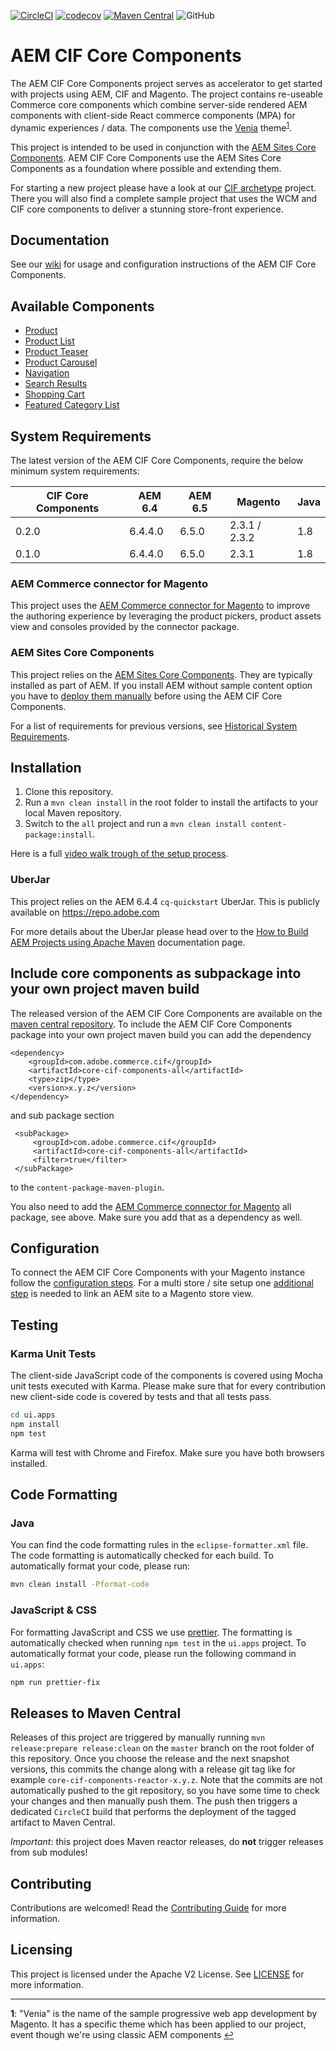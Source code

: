 [![CircleCI](https://circleci.com/gh/adobe/aem-core-cif-components.svg?style=svg)](https://circleci.com/gh/adobe/aem-core-cif-components)
[![codecov](https://codecov.io/gh/adobe/aem-core-cif-components/branch/master/graph/badge.svg)](https://codecov.io/gh/adobe/aem-core-cif-components)
[![Maven Central](https://maven-badges.herokuapp.com/maven-central/com.adobe.commerce.cif/core-cif-components-all/badge.svg)](https://maven-badges.herokuapp.com/maven-central/com.adobe.commerce.cif/core-cif-components-all)
![GitHub](https://img.shields.io/github/license/adobe/aem-core-cif-components.svg)

# AEM CIF Core Components

The AEM CIF Core Components project serves as accelerator to get started with projects using AEM, CIF and Magento. The project contains re-useable Commerce core components which combine server-side rendered AEM components with client-side React commerce components (MPA) for dynamic experiences / data. The components use the [Venia](https://github.com/magento-research/pwa-studio/tree/develop/packages/venia-concept) theme<sup id="a1">[1](#f1)</sup>.

This project is intended to be used in conjunction with the [AEM Sites Core Components](https://github.com/adobe/aem-core-wcm-components). AEM CIF Core Components use the AEM Sites Core Components as a foundation where possible and extending them.

For starting a new project please have a look at our [CIF archetype](https://github.com/adobe/aem-cif-project-archetype) project. There you will also find a complete sample project that uses the WCM and CIF core components to deliver a stunning store-front experience.

## Documentation

See our [wiki](https://github.com/adobe/aem-core-wcm-components/wiki) for usage and configuration instructions of the AEM CIF Core Components.

## Available Components

- [Product](ui.apps/src/main/content/jcr_root/apps/core/cif/components/commerce/product/v1/product)
- [Product List](ui.apps/src/main/content/jcr_root/apps/core/cif/components/commerce/productlist/v1/productlist)
- [Product Teaser](ui.apps/src/main/content/jcr_root/apps/core/cif/components/commerce/productteaser/v1/productteaser)
- [Product Carousel](ui.apps/src/main/content/jcr_root/apps/core/cif/components/commerce/productcarousel/v1/productcarousel)
- [Navigation](ui.apps/src/main/content/jcr_root/apps/core/cif/components/structure/navigation/v1/navigation)
- [Search Results](ui.apps/src/main/content/jcr_root/apps/core/cif/components/commerce/searchresults/v1/searchresults)
- [Shopping Cart](ui.apps/src/main/content/jcr_root/apps/core/cif/components/commerce/minicart/v1/minicart)
- [Featured Category List](ui.apps/src/main/content/jcr_root/apps/core/cif/components/commerce/featuredcategorylist/v1/featuredcategorylist)


## System Requirements

The latest version of the AEM CIF Core Components, require the below minimum system requirements:

| CIF Core Components | AEM 6.4 | AEM 6.5 | Magento | Java |
| ------------------- | ------- | ------- | ------- | ---- |
| 0.2.0               | 6.4.4.0 | 6.5.0   | 2.3.1 / 2.3.2   | 1.8  |
| 0.1.0               | 6.4.4.0 | 6.5.0   | 2.3.1   | 1.8  |

### AEM Commerce connector for Magento

This project uses the [AEM Commerce connector for Magento](https://github.com/adobe/commerce-cif-connector) to improve the authoring experience by leveraging the product pickers, product assets view and consoles provided by the connector package.

### AEM Sites Core Components

This project relies on the [AEM Sites Core Components](https://github.com/adobe/aem-core-wcm-components). They are typically installed as part of AEM. If you install AEM without sample content option you have to [deploy them manually](https://github.com/adobe/aem-core-wcm-components#installation) before using the AEM CIF Core Components.

For a list of requirements for previous versions, see [Historical System Requirements](VERSIONS.md).

## Installation

1. Clone this repository.
2. Run a `mvn clean install` in the root folder to install the artifacts to your local Maven repository.
3. Switch to the `all` project and run a `mvn clean install content-package:install`.

Here is a full [video walk trough of the setup process](https://www.adobe.io/apis/experiencecloud/commerce-integration-framework/getting-started.html).

### UberJar

This project relies on the AEM 6.4.4 `cq-quickstart` UberJar. This is publicly available on https://repo.adobe.com

For more details about the UberJar please head over to the
[How to Build AEM Projects using Apache Maven](https://helpx.adobe.com/experience-manager/6-4/sites/developing/using/ht-projects-maven.html) documentation page.

## Include core components as subpackage into your own project maven build

The released version of the AEM CIF Core Components are available on the [maven central repository](https://search.maven.org/search?q=g:com.adobe.commerce.cif%20AND%20a:core-cif-components-all). To include the
AEM CIF Core Components package into your own project maven build you can add the dependency
 ```
 <dependency>
     <groupId>com.adobe.commerce.cif</groupId>
     <artifactId>core-cif-components-all</artifactId>
     <type>zip</type>
     <version>x.y.z</version>
 </dependency>
 ```

 and sub package section
```
 <subPackage>
     <groupId>com.adobe.commerce.cif</groupId>
     <artifactId>core-cif-components-all</artifactId>
     <filter>true</filter>
 </subPackage>
```

 to the `content-package-maven-plugin`.
 
You also need to add the [AEM Commerce connector for Magento](https://github.com/adobe/commerce-cif-connector) all package, see above. Make sure you add that as a dependency as well.


## Configuration

To connect the AEM CIF Core Components with your Magento instance follow the [configuration steps](https://github.com/adobe/aem-core-cif-components/wiki/configuration). For a multi store / site setup one [additional step](https://github.com/adobe/aem-core-cif-components/wiki/configuration#multi-store--site-configuration) is needed to link an AEM site to a Magento store view.

## Testing
### Karma Unit Tests
The client-side JavaScript code of the components is covered using Mocha unit tests executed with Karma. Please make sure that for every contribution new client-side code is covered by tests and that all tests pass.

```bash
cd ui.apps
npm install
npm test
```

Karma will test with Chrome and Firefox. Make sure you have both browsers installed.

## Code Formatting
### Java
You can find the code formatting rules in the `eclipse-formatter.xml` file. The code formatting is automatically checked for each build. To automatically format your code, please run:
```bash
mvn clean install -Pformat-code
```

### JavaScript & CSS
For formatting JavaScript and CSS we use [prettier](https://prettier.io/). The formatting is automatically checked when running `npm test` in the `ui.apps` project. To automatically format your code, please run the following command in `ui.apps`:
```bash
npm run prettier-fix
```

## Releases to Maven Central

Releases of this project are triggered by manually running `mvn release:prepare release:clean` on the `master` branch on the root folder of this repository. Once you choose the release and the next snapshot versions, this commits the change along with a release git tag like for example `core-cif-components-reactor-x.y.z`. Note that the commits are not automatically pushed to the git repository, so you have some time to check your changes and then manually push them. The push then triggers a dedicated `CircleCI` build that performs the deployment of the tagged artifact to Maven Central.

_Important_: this project does Maven reactor releases, do **not** trigger releases from sub modules!

## Contributing
 
Contributions are welcomed! Read the [Contributing Guide](.github/CONTRIBUTING.md) for more information.
 
## Licensing
 
This project is licensed under the Apache V2 License. See [LICENSE](LICENSE) for more information.

---

<b id="f1">1</b>: "Venia" is the name of the sample progressive web app development by Magento. It has a specific theme which has been applied to our project, event though we're using classic AEM components [&#8617;](#a1)
